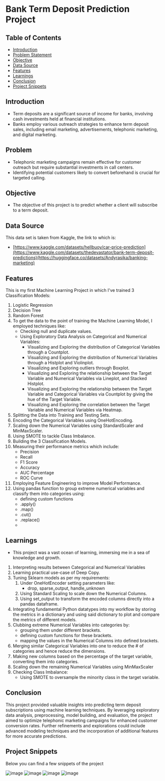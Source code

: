 # Bank Term Deposit Prediction Project

## Table of Contents

- [Introduction](#introduction)
- [Problem Statement](#problem)
- [Objective](#objective)
- [Data Source](#data-source)
- [Features](#features)
- [Learnings](#learnings)
- [Conclusion](#conclusion)
- [Project Snippets](#project-snippets)

## Introduction

- Term deposits are a significant source of income for banks, involving cash investments held at financial institutions.
- Banks employ various outreach strategies to enhance term deposit sales, including email marketing, advertisements, telephonic marketing, and digital marketing.

## Problem
- Telephonic marketing campaigns remain effective for customer outreach but require substantial investments in call centers. 
- Identifying potential customers likely to convert beforehand is crucial for targeted calling.

## Objective
- The objective of this project is to predict whether a client will subscribe to a term deposit.

## Data Source
This data set is taken from Kaggle, the link to which is: 
  - [https://www.kaggle.com/datasets/hellbuoy/car-price-prediction](https://www.kaggle.com/datasets/thedevastator/bank-term-deposit-predictions)(https://huggingface.co/datasets/Andyrasika/banking-marketing)

## Features

This is my first Machine Learning Project in which I've trained 3 Classification Models:
1. Logistic Regression
2. Decision Tree
3. Random Forest
4.  To get the data to the point of training the Machine Learning Model, I employed techniques like:
    - Checking null and duplicate values.
    - Using Exploratory Data Analysis on Categorical and Numerical Variables:
        - Visualizing and Exploring the distribution of Categorical Variables through a Countplot.
        - Visualizing and Exploring the distribution of Numerical Variables through a Histplot and Violinplot.
        - Visualizing and Exploring outliers through Boxplot.
        - Visualizing and Exploring the relationship between the Target Variable and Numerical Variables via Lineplot, and Stacked Histplot.
        - Visualizing and Exploring the relationship between the Target Variable and Categorical Variables via Countplot by giving the hue of the Target Variable.
        - Visualizing and Exploring the correlation between the Target Variable and Numerical Variables via Heatmap.
5. Splitting the Data into Training and Testing Sets.
6. Encoding the Categorical Variables using OneHotEncoding.
7. Scaling down the Numerical Variables using StandardScaler and MinMaxScaler.
8. Using SMOTE to tackle Class Imbalance.
9. Building the 3 Classification Models.
10. Measuring their performance metrics which include:
    - Precision
    - Recall
    - F1 Score
    - Accuracy
    - AUC Percentage
    - ROC Curve
11. Employing Feature Engineering to improve Model Performance.
12. Using pandas function to group extreme numerical variables and classify them into categories using:
    - defining custom functions
    - .apply()
    - .map()
    - .cut()
    - .replace()
    - 
## Learnings

- This project was a vast ocean of learning, immersing me in a sea of knowledge and growth.
1. Interpreting results between Categorical and Numerical Variables
3. Learning practical use-case of Deep Copy.
4. Tuning Sklearn models as per my requirements:
    1. Under OneHotEncoder setting parameters like:
        - drop, sparse_output, handle_unknown
    2. Using Standard Scaling to scale down the Numerical Columns.
    3. Using set_output to transform the encoded columns directly into a pandas dataframe.
5. Integrating fundamental Python datatypes into my workflow by storing the metrics in a dictionary and using said dictionary to plot and compare the metrics of different models.
6. Clubbing extreme Numerical Variables into categories by:
    - grouping them under different brackets.
    - defining custom functions for these brackets.
    - mapping the values in the Numerical Columns into defined brackets.
7. Merging similar Categorical Variables into one to reduce the # of categories and hence reduce the dimensions.
8. Making new columns based on the percentage of the target variable, converting them into categories.
9. Scaling down the remaining Numerical Variables using MinMaxScaler
10. Checking Class Imbalance:
    - Using SMOTE to oversample the minority class in the target variable.

## Conclusion

This project provided valuable insights into predicting term deposit subscriptions using machine learning techniques. By leveraging exploratory data analysis, preprocessing, model building, and evaluation, the project aimed to optimize telephonic marketing campaigns for enhanced customer conversion rates. Further refinements and explorations could include advanced modeling techniques and the incorporation of additional features for more accurate predictions.

## Project Snippets

Below you can find a few snippets of the project

![image](https://github.com/hitesh-hetfield/DS_Projects/assets/151897902/71816b84-6bba-4527-abfe-c08a980c02c3)
![image](https://github.com/hitesh-hetfield/DS_Projects/assets/151897902/4096e75e-2319-4aea-b93c-4dbdb156411b)
![image](https://github.com/hitesh-hetfield/DS_Projects/assets/151897902/ce9d06e0-22a3-4f46-8d04-80092b0bc256)
![image](https://github.com/hitesh-hetfield/DS_Projects/assets/151897902/817487e5-6a78-4e6f-bdd3-90418b913618)





